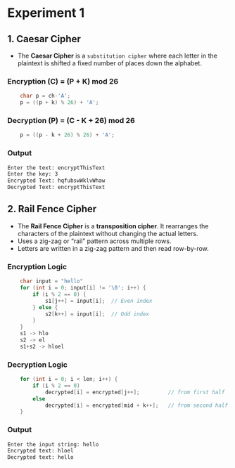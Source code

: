 # **Experiment 1**

## **1. Caesar Cipher**
- The **Caesar Cipher** is a `substitution cipher` where each letter in the plaintext is shifted a fixed number of places down the alphabet.

### **Encryption (C) = (P + K) mod 26**
```c
    char p = ch-'A';
    p = ((p + k) % 26) + 'A';
```

### **Decryption (P) = (C - K + 26) mod 26**
```c
    p = ((p - k + 26) % 26) + 'A';
```

### Output

```bash
Enter the text: encryptThisText
Enter the key: 3
Encrypted Text: hqfubswWklvWhaw
Decrypted Text: encryptThisText
```

## **2. Rail Fence Cipher**
- The **Rail Fence Cipher** is a **transposition cipher**. It rearranges the characters of the plaintext without changing the actual letters.
- Uses a zig-zag or “rail” pattern across multiple rows.
- Letters are written in a zig-zag pattern and then read row-by-row.

### **Encryption Logic**
```c
    char input = "hello"
    for (int i = 0; input[i] != '\0'; i++) {
        if (i % 2 == 0) {
            s1[j++] = input[i];  // Even index
        } else {
            s2[k++] = input[i];  // Odd index
        }
    }
    s1 -> hlo
    s2 -> el
    s1+s2 -> hloel
```

### **Decryption Logic**
```c
    for (int i = 0; i < len; i++) {
        if (i % 2 == 0)
            decrypted[i] = encrypted[j++];         // from first half
        else
            decrypted[i] = encrypted[mid + k++];   // from second half
    }
```

### Output
```bash
Enter the input string: hello
Encrypted text: hloel
Decrypted text: hello
```